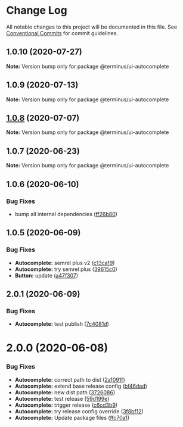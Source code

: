 # Change Log

All notable changes to this project will be documented in this file.
See [Conventional Commits](https://conventionalcommits.org) for commit guidelines.

## 1.0.10 (2020-07-27)

**Note:** Version bump only for package @terminus/ui-autocomplete





## 1.0.9 (2020-07-13)

**Note:** Version bump only for package @terminus/ui-autocomplete





## [1.0.8](https://github.com/GetTerminus/terminus-oss/compare/@terminus/ui-autocomplete@1.0.7...@terminus/ui-autocomplete@1.0.8) (2020-07-07)

**Note:** Version bump only for package @terminus/ui-autocomplete





## 1.0.7 (2020-06-23)

**Note:** Version bump only for package @terminus/ui-autocomplete





## 1.0.6 (2020-06-10)


### Bug Fixes

* bump all internal dependencies ([ff26b80](https://github.com/GetTerminus/terminus-oss/commit/ff26b806bb599401f006996be5b567a378e68ef3))





## 1.0.5 (2020-06-09)


### Bug Fixes

* **Autocomplete:** semrel plus v2 ([c13ca19](https://github.com/GetTerminus/terminus-oss/commit/c13ca191dfc7ef447dd13c0156c1e8aadaef1156))
* **Autocomplete:** try semrel plus ([39615c0](https://github.com/GetTerminus/terminus-oss/commit/39615c0d54dc4c772b2f53e1ef15098782b63e72))
* **Button:** update ([a47f307](https://github.com/GetTerminus/terminus-oss/commit/a47f30757b9216d6ee76788c117e76eacf5289e5))



## 2.0.1 (2020-06-09)


### Bug Fixes

* **Autocomplete:** test publish ([7c4081d](https://github.com/GetTerminus/terminus-oss/commit/7c4081d251d8c1ec9c088e87fbc03603c829289e))



# 2.0.0 (2020-06-08)


### Bug Fixes

* **Autocomplete:** correct path to dist ([2a1091f](https://github.com/GetTerminus/terminus-oss/commit/2a1091fcd8a3a0e8c641d2fe51783465756bc390))
* **Autocomplete:** extend base release config ([bf46dad](https://github.com/GetTerminus/terminus-oss/commit/bf46dade20f5f870d5903141df23bbda5c0d1d09))
* **Autocomplete:** new dist path ([3726086](https://github.com/GetTerminus/terminus-oss/commit/3726086f556c14b2ece5ea6ff09741caf56b5686))
* **Autocomplete:** test release ([59d199e](https://github.com/GetTerminus/terminus-oss/commit/59d199e0952878c86c4f912488f2d077b3da569c))
* **Autocomplete:** trigger release ([c6cd3b9](https://github.com/GetTerminus/terminus-oss/commit/c6cd3b95c25debd87c8f7723ccbf286cdbbbfa67))
* **Autocomplete:** try release config override ([3f8bf12](https://github.com/GetTerminus/terminus-oss/commit/3f8bf12c999ae5001089a7f5ef44ef6d82b9e6f1))
* **Autocomplete:** Update package files ([ffc70a1](https://github.com/GetTerminus/terminus-oss/commit/ffc70a1936d5a12a86378f92e755004e5510d352))
